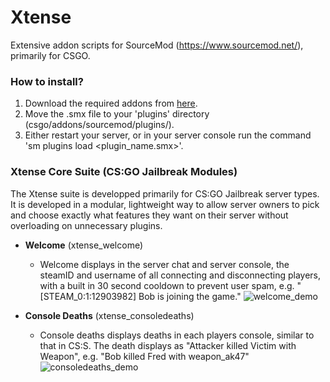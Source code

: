 # Xtense

Extensive addon scripts for SourceMod (https://www.sourcemod.net/), primarily for CSGO.

### How to install?
1. Download the required addons from [here](https://github.com/dnhen/sm_scripts/tree/main/compiled).
2. Move the .smx file to your 'plugins' directory (csgo/addons/sourcemod/plugins/).
3. Either restart your server, or in your server console run the command 'sm plugins load <plugin_name.smx>'.

### Xtense Core Suite (CS:GO Jailbreak Modules)
The Xtense suite is developped primarily for CS:GO Jailbreak server types. It is developed in a modular, lightweight way to allow server owners to pick and choose exactly what features they want on their server without overloading on unnecessary plugins.

- **Welcome** (xtense_welcome)
  - Welcome displays in the server chat and server console, the steamID and username of all connecting and disconnecting players, with a built in 30 second cooldown to prevent user spam, e.g. "\[STEAM_0:1:12903982\] Bob is joining the game."
    ![welcome_demo](https://user-images.githubusercontent.com/69449713/129579874-72f35953-9d70-469b-9066-d94ab8f7607c.PNG)

- **Console Deaths** (xtense_consoledeaths)
  - Console deaths displays deaths in each players console, similar to that in CS:S. The death displays as "Attacker killed Victim with Weapon", e.g. "Bob killed Fred with weapon_ak47"
    ![consoledeaths_demo](https://user-images.githubusercontent.com/69449713/129579510-a4613e23-ed92-4181-9c69-81b79c6e7bbe.PNG)

